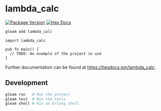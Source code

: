 # lambda_calc

[![Package Version](https://img.shields.io/hexpm/v/lambda_calc)](https://hex.pm/packages/lambda_calc)
[![Hex Docs](https://img.shields.io/badge/hex-docs-ffaff3)](https://hexdocs.pm/lambda_calc/)

```sh
gleam add lambda_calc
```
```gleam
import lambda_calc

pub fn main() {
  // TODO: An example of the project in use
}
```

Further documentation can be found at <https://hexdocs.pm/lambda_calc>.

## Development

```sh
gleam run   # Run the project
gleam test  # Run the tests
gleam shell # Run an Erlang shell
```
